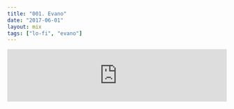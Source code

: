 ```yaml
---
title: "001. Evano"
date: "2017-06-01"
layout: mix
tags: ["lo-fi", "evano"]
---
```


<iframe width="100%" height="120" scrolling="no" frameborder="no" src="https://w.soundcloud.com/player/?url=https%3A//api.soundcloud.com/tracks/319709050&amp;color=%23ffffff&amp;auto_play=true&amp;hide_related=false&amp;show_comments=false&amp;show_user=true&amp;show_reposts=false&amp;visual=false"></iframe>


